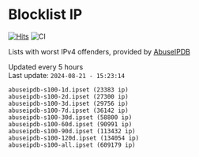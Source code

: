 # Blocklist IP

[![Hits](https://hits.seeyoufarm.com/api/count/incr/badge.svg?url=https%3A%2F%2Fgithub.com%2Fborestad%2Fblocklist-ip%2F&count_bg=%2379C83D&title_bg=%23555555&icon=&icon_color=%23E7E7E7&title=hits&edge_flat=false)](https://hits.seeyoufarm.com)  ![CI](https://img.shields.io/github/workflow/status/borestad/blocklist-ip/CI?style=flat-square)

Lists with worst IPv4 offenders, provided by [AbuseIPDB](https://www.abuseipdb.com/)

<!-- FOOTER-PLACEHOLDER -->
Updated every 5 hours<br>
Last update: `2024-08-21 - 15:23:14`
```
abuseipdb-s100-1d.ipset (23383 ip)
abuseipdb-s100-2d.ipset (27300 ip)
abuseipdb-s100-3d.ipset (29756 ip)
abuseipdb-s100-7d.ipset (36142 ip)
abuseipdb-s100-30d.ipset (58800 ip)
abuseipdb-s100-60d.ipset (90991 ip)
abuseipdb-s100-90d.ipset (113432 ip)
abuseipdb-s100-120d.ipset (134054 ip)
abuseipdb-s100-all.ipset (609179 ip)
```
